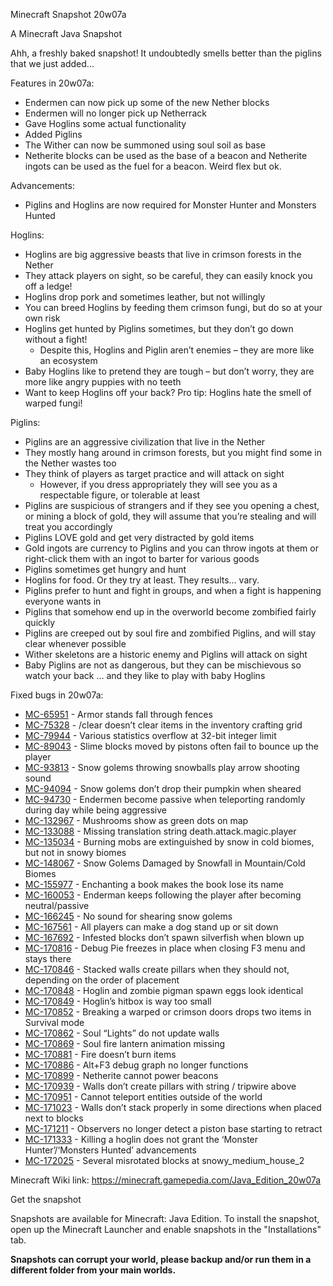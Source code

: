 
Minecraft Snapshot 20w07a

A Minecraft Java Snapshot

Ahh, a freshly baked snapshot! It undoubtedly smells better than the piglins that we just added...

Features in 20w07a:

   * Endermen can now pick up some of the new Nether blocks
   * Endermen will no longer pick up Netherrack
   * Gave Hoglins some actual functionality
   * Added Piglins
   * The Wither can now be summoned using soul soil as base
   * Netherite blocks can be used as the base of a beacon and Netherite ingots can be used as the fuel for a beacon. Weird flex but ok.
  

Advancements:

   * Piglins and Hoglins are now required for Monster Hunter and Monsters Hunted

Hoglins:

   * Hoglins are big aggressive beasts that live in crimson forests in the Nether
   * They attack players on sight, so be careful, they can easily knock you off a ledge!
   * Hoglins drop pork and sometimes leather, but not willingly
   * You can breed Hoglins by feeding them crimson fungi, but do so at your own risk
   * Hoglins get hunted by Piglins sometimes, but they don’t go down without a fight!
     * Despite this, Hoglins and Piglin aren’t enemies – they are more like an ecosystem
   * Baby Hoglins like to pretend they are tough – but don’t worry, they are more like angry puppies with no teeth
   * Want to keep Hoglins off your back? Pro tip: Hoglins hate the smell of warped fungi!

Piglins:

   * Piglins are an aggressive civilization that live in the Nether
   * They mostly hang around in crimson forests, but you might find
    some in the Nether wastes too
   * They think of players as target practice and will attack on sight
     * However, if you dress appropriately they will see you as a respectable figure, or tolerable at least
   * Piglins are suspicious of strangers and if they see you opening a chest, or mining a block of gold, they will assume that you’re stealing and will treat you accordingly
  *  Piglins LOVE gold and get very distracted by gold items
  *  Gold ingots are currency to Piglins and you can throw ingots at them or right-click them with an  ingot to barter for various goods
  *  Piglins sometimes get hungry and hunt
  *  Hoglins for food. Or they try at least. They results… vary.
  *  Piglins prefer to hunt and fight in groups, and when a fight is happening everyone wants in
  * Piglins that somehow end up in the overworld become zombified fairly quickly
  *  Piglins are creeped out by soul fire and zombified Piglins, and will stay clear whenever possible
  *  Wither skeletons are a historic enemy and Piglins will attack on sight
  *  Baby Piglins are not as dangerous, but they can be mischievous so watch your back
    … and they like to play with baby Hoglins

Fixed bugs in 20w07a:

  *  [MC-65951](https://bugs.mojang.com/browse/MC-65951) - Armor stands fall through fences
  *  [MC-75328](https://bugs.mojang.com/browse/MC-75328) - /clear doesn’t clear items in the inventory crafting grid
  *  [MC-79944](https://bugs.mojang.com/browse/MC-79944) - Various statistics overflow at 32-bit integer limit
  *  [MC-89043](https://bugs.mojang.com/browse/MC-89043) - Slime blocks moved by pistons often fail to bounce up the player
  *  [MC-93813](https://bugs.mojang.com/browse/MC-93813) - Snow golems throwing snowballs play arrow shooting sound
  *  [MC-94094](https://bugs.mojang.com/browse/MC-94094) - Snow golems don’t drop their pumpkin when sheared
  *  [MC-94730](https://bugs.mojang.com/browse/MC-94730) - Endermen become passive when teleporting randomly during day while being aggressive
  *  [MC-132967](https://bugs.mojang.com/browse/MC-132967) - Mushrooms show as green dots on map
  *  [MC-133088](https://bugs.mojang.com/browse/MC-133088) - Missing translation string death.attack.magic.player
  *  [MC-135034](https://bugs.mojang.com/browse/MC-135034) - Burning mobs are extinguished by snow in cold biomes, but not in snowy biomes
  *  [MC-148067](https://bugs.mojang.com/browse/MC-148067) - Snow Golems Damaged by Snowfall in Mountain/Cold Biomes
  *  [MC-155977](https://bugs.mojang.com/browse/MC-155977) - Enchanting a book makes the book lose its name
  *  [MC-160053](https://bugs.mojang.com/browse/MC-160053) - Enderman keeps following the player after becoming neutral/passive
  *  [MC-166245](https://bugs.mojang.com/browse/MC-166245) - No sound for shearing snow golems
  *  [MC-167561](https://bugs.mojang.com/browse/MC-167561) - All players can make a dog stand up or sit down
  *  [MC-167692](https://bugs.mojang.com/browse/MC-167692) - Infested blocks don’t spawn silverfish when blown up
  *  [MC-170816](https://bugs.mojang.com/browse/MC-170816) - Debug Pie freezes in place when closing F3 menu and stays there
  *  [MC-170846](https://bugs.mojang.com/browse/MC-170846) - Stacked walls create pillars when they should not, depending on the order of placement
  *  [MC-170848](https://bugs.mojang.com/browse/MC-170848) - Hoglin and zombie pigman spawn eggs look identical
  *  [MC-170849](https://bugs.mojang.com/browse/MC-170849) - Hoglin’s hitbox is way too small
  *  [MC-170852](https://bugs.mojang.com/browse/MC-170852) - Breaking a warped or crimson doors drops two items in Survival mode
  *  [MC-170862](https://bugs.mojang.com/browse/MC-170862) - Soul “Lights” do not update walls
  *  [MC-170869](https://bugs.mojang.com/browse/MC-170869) - Soul fire lantern animation missing
  *  [MC-170881](https://bugs.mojang.com/browse/MC-170881) - Fire doesn’t burn items
  *  [MC-170886](https://bugs.mojang.com/browse/MC-170886) - Alt+F3 debug graph no longer functions
  *  [MC-170899](https://bugs.mojang.com/browse/MC-170899) - Netherite cannot power beacons
  *  [MC-170939](https://bugs.mojang.com/browse/MC-170939) - Walls don’t create pillars with string / tripwire above
  *  [MC-170951](https://bugs.mojang.com/browse/MC-170951) - Cannot teleport entities outside of the world
  *  [MC-171023](https://bugs.mojang.com/browse/MC-171023) - Walls don’t stack properly in some directions when placed next to blocks
  *  [MC-171211](https://bugs.mojang.com/browse/MC-171211) - Observers no longer detect a piston base starting to retract
  *  [MC-171333](https://bugs.mojang.com/browse/MC-171333) - Killing a hoglin does not grant the ‘Monster Hunter’/‘Monsters Hunted’ advancements
  *  [MC-172025](https://bugs.mojang.com/browse/MC-172025) - Several misrotated blocks at snowy_medium_house_2

Minecraft Wiki link: https://minecraft.gamepedia.com/Java_Edition_20w07a

Get the snapshot

Snapshots are available for Minecraft: Java Edition. To install the snapshot, open up the Minecraft Launcher and enable snapshots in the "Installations" tab.

**Snapshots can corrupt your world, please backup and/or run them in a different folder from your main worlds.**
